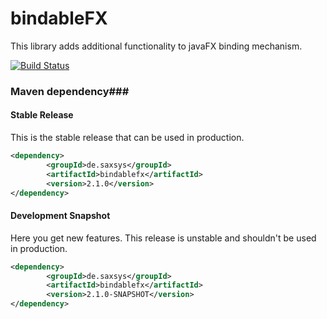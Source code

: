 # bindableFX
This library adds additional functionality to javaFX binding mechanism.

[![Build Status](https://ci.xyanid.de/app/rest/builds/buildType:BindableFX_Build/statusIcon)](https://ci.xyanid.de/viewType.html?buildTypeId=BindableFX_Build&guest=1)

### Maven dependency###

#### Stable Release

This is the stable release that can be used in production.

```xml
<dependency>
		<groupId>de.saxsys</groupId>
		<artifactId>bindablefx</artifactId>
		<version>2.1.0</version>
</dependency>
```

#### Development Snapshot

Here you get new features. This release is unstable and shouldn't be used in production.

```xml
<dependency>
		<groupId>de.saxsys</groupId>
		<artifactId>bindablefx</artifactId>
		<version>2.1.0-SNAPSHOT</version>
</dependency>
```
